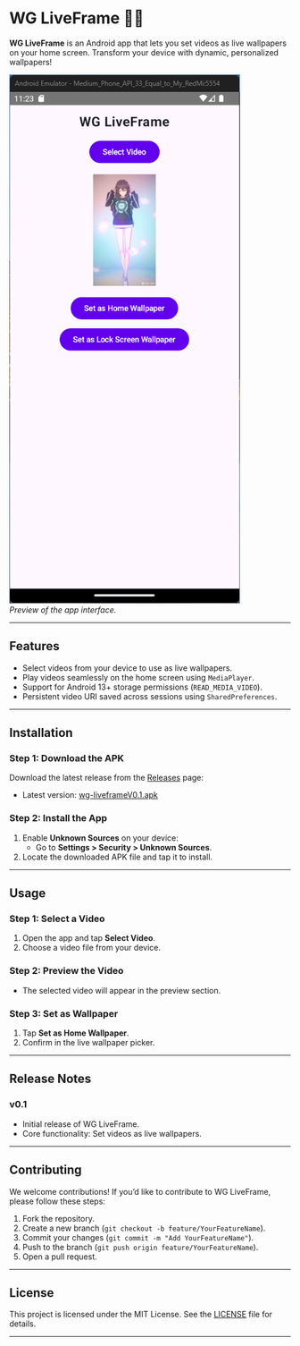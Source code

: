 # WG LiveFrame 🎥✨

**WG LiveFrame** is an Android app that lets you set videos as live wallpapers on your home screen. Transform your device with dynamic, personalized wallpapers!

![App Preview](screenshots/wgliveframe01.png)  
*Preview of the app interface.*

---

## **Features**
- Select videos from your device to use as live wallpapers.
- Play videos seamlessly on the home screen using `MediaPlayer`.
- Support for Android 13+ storage permissions (`READ_MEDIA_VIDEO`).
- Persistent video URI saved across sessions using `SharedPreferences`.

---

## **Installation**

### **Step 1: Download the APK**
Download the latest release from the [Releases](https://github.com/PangeranWiguan/WG-LiveFrame-Android/releases) page:
- Latest version: [wg-liveframeV0.1.apk](https://github.com/PangeranWiguan/WG-LiveFrame-Android/releases/download/v0.1/wg-liveframeV0.1.apk)

### **Step 2: Install the App**
1. Enable **Unknown Sources** on your device:
   - Go to **Settings > Security > Unknown Sources**.
2. Locate the downloaded APK file and tap it to install.

---

## **Usage**

### **Step 1: Select a Video**
1. Open the app and tap **Select Video**.
2. Choose a video file from your device.

### **Step 2: Preview the Video**
- The selected video will appear in the preview section.

### **Step 3: Set as Wallpaper**
1. Tap **Set as Home Wallpaper**.
2. Confirm in the live wallpaper picker.

---

## **Release Notes**

### **v0.1**
- Initial release of WG LiveFrame.
- Core functionality: Set videos as live wallpapers.
---

## **Contributing**

We welcome contributions! If you’d like to contribute to WG LiveFrame, please follow these steps:
1. Fork the repository.
2. Create a new branch (`git checkout -b feature/YourFeatureName`).
3. Commit your changes (`git commit -m "Add YourFeatureName"`).
4. Push to the branch (`git push origin feature/YourFeatureName`).
5. Open a pull request.

---

## **License**

This project is licensed under the MIT License. See the [LICENSE](LICENSE) file for details.

---
